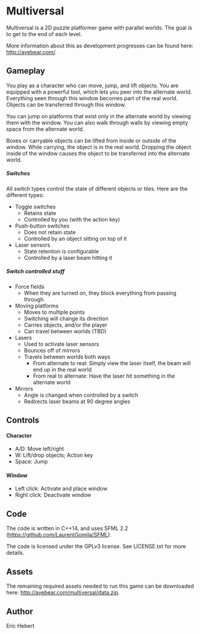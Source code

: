 Multiversal
===========

Multiversal is a 2D puzzle platformer game with parallel worlds. The goal is to get to the end of each level.

More information about this as development progresses can be found here: http://ayebear.com/.


Gameplay
--------

You play as a character who can move, jump, and lift objects. You are equipped with a powerful tool, which lets you peer into the alternate world. Everything seen through this window becomes part of the real world. Objects can be transferred through this window.

You can jump on platforms that exist only in the alternate world by viewing them with the window. You can also walk through walls by viewing empty space from the alternate world.

Boxes or carryable objects can be lifted from inside or outside of the window. While carrying, the object is in the real world. Dropping the object inside of the window causes the object to be transferred into the alternate world.

##### Switches

All switch types control the state of different objects or tiles. Here are the different types:

* Toggle switches
  * Retains state
  * Controlled by you (with the action key)
* Push-button switches
  * Does not retain state
  * Controlled by an object sitting on top of it
* Laser sensors
  * State retention is configurable
  * Controlled by a laser beam hitting it

##### Switch controlled stuff

* Force fields
  * When they are turned on, they block everything from passing through.
* Moving platforms
  * Moves to multiple points
  * Switching will change its direction
  * Carries objects, and/or the player
  * Can travel between worlds (TBD)
* Lasers
  * Used to activate laser sensors
  * Bounces off of mirrors
  * Travels between worlds both ways
    * From alternate to real: Simply view the laser itself, the beam will end up in the real world
    * From real to alternate: Have the laser hit something in the alternate world
* Mirrors
  * Angle is changed when controlled by a switch
  * Redirects laser beams at 90 degree angles


Controls
--------

#### Character

* A/D: Move left/right
* W: Lift/drop objects; Action key
* Space: Jump

#### Window

* Left click: Activate and place window
* Right click: Deactivate window


Code
----

The code is written in C++14, and uses SFML 2.2 (https://github.com/LaurentGomila/SFML).

The code is licensed under the GPLv3 license. See LICENSE.txt for more details.


Assets
------

The remaining required assets needed to run this game can be downloaded here: http://ayebear.com/multiversal/data.zip.


Author
------

Eric Hebert
